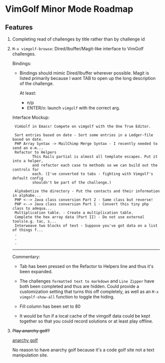 # VimGolf Minor Mode Roadmap

<!-- TODO move this into todo.org and rename todo.org to TODO.org -->

## Features

1. Completing read of challenges by title rather than by challenge id

1. `M-x vimgolf-browse`: Dired/Ibuffer/Magit-like interface to VimGolf
   challenges.

    Bindings:

    - Bindings should mimic Dired/Ibuffer wherever possible. Magit is
      listed primarily because I want TAB to open up the long description
      of the challenge.

        At least:

        - n/p
        - ENTER/o: launch `vimgolf` with the correct arg.

    Interface Mockup:

        VimGolf in Emacs! Compete on vimgolf with the One True Editor.

        Sort entries based on date - Sort some entries in a Ledger-file based on date.
        PHP Array Syntax -> MailChimp Merge Syntax - I recently needed to send an e-m...
        Refactor to Helpers
                This Rails partial is almost all template escapes. Put it into a helper,
                and refactor each case to methods so we can build out the controls for
                each. (I've converted to tabs - fighting with Vimgolf's default config
                shouldn't be part of the challenge.)

        Alphabetize the directory - Put the contacts and their information in alphabe...
        PHP <--> Java class conversion Part 2 - Same class but reverse!
        PHP <--> Java class conversion Part 1 - Convert this tiny php class to adequa...
        Multiplication table. - Create a multiplication table.
        Complete the hex array data (Part II) - Do not use external tools(e.g. tac, s...
        Interweave two blocks of text - Suppose you've got data on a list of things f...
        .
        .
        .

    --------------------------------------------------------------------------------

    Commentary:

    - Tab has been pressed on the Refactor to Helpers line and thus it's
      been expanded.

    - The challenges `formatted text to markdown` and `Line Zipper` have
      both been completed and thus are hidden. Could provide a
      customization setting that turns this off completely, as well as an
      `M-x vimgolf-show-all` function to toggle the hiding.

    - Fill column has been set to 80

    - It would be fun if a local cache of the vimgolf data could be kept
      together so that you could record solutions or at least play
      offline.

1. ~~Play anarchy golf?~~

    [anarchy golf](http://golf.shinh.org/)

    No reason to have anarchy golf because it's a code golf site not a
    text manipulation site.
